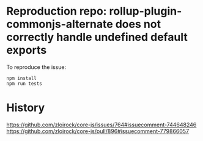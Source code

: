 # Reproduction repo: rollup-plugin-commonjs-alternate does not correctly handle undefined default exports

To reproduce the issue:

```
npm install
npm run tests
```

# History
https://github.com/zloirock/core-js/issues/764#issuecomment-744648246  
https://github.com/zloirock/core-js/pull/896#issuecomment-779866057  
